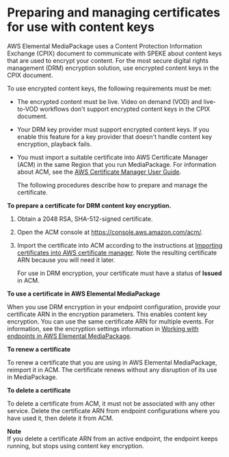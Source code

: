 # Preparing and managing certificates for use with content keys<a name="drm-content-key-encryption"></a>

AWS Elemental MediaPackage uses a Content Protection Information Exchange \(CPIX\) document to communicate with SPEKE about content keys that are used to encrypt your content\. For the most secure digital rights management \(DRM\) encryption solution, use encrypted content keys in the CPIX document\.

To use encrypted content keys, the following requirements must be met:
+ The encrypted content must be live\. Video on demand \(VOD\) and live\-to\-VOD workflows don't support encrypted content keys in the CPIX document\.
+ Your DRM key provider must support encrypted content keys\. If you enable this feature for a key provider that doesn't handle content key encryption, playback fails\.
+ You must import a suitable certificate into AWS Certificate Manager \(ACM\) in the same Region that you run MediaPackage\. For information about ACM, see the [AWS Certificate Manager User Guide](https://docs.aws.amazon.com/acm/latest/userguide/)\. 

  The following procedures describe how to prepare and manage the certificate\.

**To prepare a certificate for DRM content key encryption\.**

1. Obtain a 2048 RSA, SHA\-512\-signed certificate\. 

1. Open the ACM console at [https://console\.aws\.amazon\.com/acm/](https://console.aws.amazon.com/acm/)\.

1. Import the certificate into ACM according to the instructions at [Importing certificates into AWS certificate manager](https://docs.aws.amazon.com/acm/latest/userguide/import-certificate.html)\. Note the resulting certificate ARN because you will need it later\.

   For use in DRM encryption, your certificate must have a status of **Issued** in ACM\.

**To use a certificate in AWS Elemental MediaPackage**

When you use DRM encryption in your endpoint configuration, provide your certificate ARN in the encryption parameters\. This enables content key encryption\. You can use the same certificate ARN for multiple events\. For information, see the encryption settings information in [Working with endpoints in AWS Elemental MediaPackage](endpoints.md)\. 

**To renew a certificate**

To renew a certificate that you are using in AWS Elemental MediaPackage, reimport it in ACM\. The certificate renews without any disruption of its use in MediaPackage\. 

**To delete a certificate**

To delete a certificate from ACM, it must not be associated with any other service\. Delete the certificate ARN from endpoint configurations where you have used it, then delete it from ACM\. 

**Note**  
If you delete a certificate ARN from an active endpoint, the endpoint keeps running, but stops using content key encryption\. 